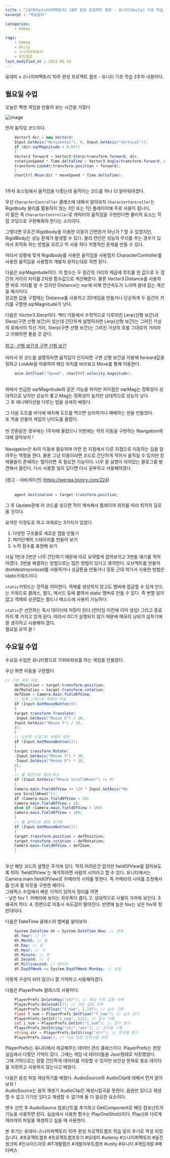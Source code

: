 ```yaml
---
title : "[유데미x스나이퍼팩토리] 10주 완성 프로젝트 캠프 - 유니티(Unity) 기초 학습 2주차"
excerpt : "학습일지"

categories:
    - Udemy

tags:
    - Udemy
    - Unity
    - 스나이퍼팩토리
    - 부트캠프
last_modified_at : 2023-09-18
---
```


유데미 x 스나이퍼팩토리 10주 완성 프로젝트 캠프 - 유니티 기초 학습 2주차 내용이다.<br>

## 월요일 수업

오늘은 팩맨 게임을 만들어 보는 시간을 가졌다<br>

![image](https://github.com/Been98/Been98.github.io/assets/85021523/ae44236f-6271-4315-bcbf-81f90a233eab)
<br>

먼저 움직임 코드이다.
```C#
    Vector3 dir = new Vector3(
    Input.GetAxis("Horizontal"), 0, Input.GetAxis("Vertical"));
    if (dir.sqrMagnitude > 0.01f)
    {
    Vector3 forward = Vector3.Slerp(transform.forward, dir,
    rotationSpeed * Time.deltaTime / Vector3.Angle(transform.forward, dir));
    transform.LookAt(transform.position + forward);
    }
    charCtrl.Move(dir * moveSpeed * Time.deltaTime);
```
<br>
1주차 포스팅에서 움직임을 다뤘는데 움직이는 코드를 하나 더 알아둬야겠다.

우선 `CharacterController` 클래스에 대해서 알아보자
`CharacterController`는 Rigidbody 물리를 활용하지 않는 3인 또는 1인 플레이어에 주로 사용이 됩니다. <br>
이 말은 즉 `CharacterController`로 캐릭터의 움직임을 구현한다면 물리적 요소는 직접 코딩으로 구현해줘야 한다는 소리이다.<br>

그렇다면 무조건 Rigidbody을 이용한 이동이 간편한거 아닌가 ? 할 수 있겠지만,
RigidBody는 성능 문제가 발생할 수 있다. 물리 연산은 성능의 무리를 주는 경우가 있어서 최적화 하는 방법을 모르고 막 사용 하다 치명적인 문제를 만들 수 있다.<br>

따라서 상황에 맞게 Rigidbody를 사용한 움직임을 사용할지 CharacterController를 사용한 움직임을 사용할지 개발자 원하는대로 하면 된다.

다음은 sqrMagnitude이다. 이 함수는 두 점간의 거리의 제곱에 루트를 한 값으로 두 점간의 거리의 차이를 2차원 함수값으로 계산해준다.
물론 Vector3.Distance를 사용하면 바로 거리를 알 수 있지만 Distance는 sqr에 비해 연산속도가 느리며 쓸데 없는 계산을 해서이다. <br>
정교한 값을 구할때는 Distance를 사용하고 2D게임을 만들거나 단순하게 두 점간의 거리를 구할땐 sqrMagnitude가 낫다.<br>

다음은 Vector3.Slerp이다. 백터 이동에서 수학적으로 다루어진 Lerp(선형 보간)과 Slerp(구면 선형 보간)이 있는데 간단하게 설명하자면  Lerp(선형 보간)는 그려진 가상의 호에서의 직선 거리, Slerp(구면 선형 보간)는 그려진 가상의 호를 그대로의 거리라고 이해하면 좋을 것 같다.<br><br>
[참고- 선형 보간과 구면 선형 보간](https://nobilitycat.tistory.com/entry/%EC%84%A0%ED%98%95-%EB%B3%B4%EA%B0%84%EA%B3%BC-%EA%B5%AC%EB%A9%B4-%EC%84%A0%ED%98%95-%EB%B3%B4%EA%B0%84slerp)
<br><br>
따라서 위 코드를 설명하자면 움직임이 인지되면 구면 선형 보간을 이용해 forward값을 정하고 LookAt을 이용하여 해당 위치를 바라보고 Move를 통해 이동한다.

```C#
    anim.SetFloat("Speed", charCtrl.velocity.magnitude);
```
<br>
위에서 언급한 sqrMagnitude와 같은 기능을 하지만 차이점은 sqrMag는 정확성이 상대적으로 낮지만 성능이 좋고 Mag는 정확성이 높지만 상대적으로 성능이 낮다.
<br>
그 후 애니메이션을 다루는 법을 상세히 배웠다.<br>

그 다음 도트를 바닥에 배치해 도트를 먹으면 승리하거나 패배하는 씬을 만들었다. <br>
또 적을 만들어 게임의 난이도를 올렸다.<br><br>
씬 전환같은 경우에는 1주차에 올렸으니 이번에는 적의 이동을 구현하는 Navigation에 대해 알아보자 ! <br><br>
Navigation은 Ai의 이동에 필요하며 어떤 한 지점에서 다른 지점으로 이동하는 길을 알려주는 역할을 한다. 물론 그냥 이동이라면 코드로 간단하게 적어서 움직일 수 있지만 장애물들이 존재하는 맵이라면 꼭 필요한 기능이다. 너무 잘 설명이 되어있는 블로그를 발견해서 올린다. 다시 사용할 일이 있다면 다시 공부하고 사용해야겠다.<br><br>
[참고 - 네비게이션] (https://wergia.tistory.com/224)
<br><br>
```C#
    agent.destination = target.transform.position;
```
그 후 Update문에 저 코드를 넣으면 적이 계속해서 플레이어 위치를 따라 최적의 길로 올 것이다.<br>

요약은 이정도로 하고 과제로는 3가지가 있었다.
1. 다양한 구조물로 새로운 맵을 만들기
2. 여러단계의 스테이지를 만들어 보기
3. 누적 점수를 표현해 보기

사실 1번과 2번은 너무 간단하기 때문에 따로 요약할게 없어보이고 3번을 얘기를 적어야겠다.
3번을 해결하는 방법으로는 많은 방법이 있다고 생각한다. 오브젝트를 만들어 dontdestroyonload를 사용하거나 싱글톤을 만들거나 등등 근데 여기서 사용한 방법은 static키워드이다.<br>

`static`키워드는 정적을 의미한다. 객체를 생성하지 않고도 멤버에 접글할 수 있게 만드는 키워드로 클래스, 필드, 메서드 등에 붙여서 static 멤버로 만들 수 있다.
즉 변할 일이 없고 객체와 상관없는 필드나 메소드에 사용이 가능하다.<br>

`static`은 선언하는 즉시 데이터에 저장이 된다.(런타임 이전에 이미 생성) 그리고 종료까지 쭉 가지고 있게 된다. 따라서 GC가 실행되지 않기 때문에 메모리 낭비가 심하기에 잘 생각하고 사용해야 겠다. 
<br>
월요일 요약 끝 ! 

## 수요일 수업

수요일 수업은 유니티짱으로 가위바위보를 하는 게임을 만들었다.

우선 화면 이동을 구현했다.
```C#
// 기본 위치 저장
    defPosition = target.transform.position;
    defRotation = target.transform.rotation;
    defZoom = Camera.main.fieldOfView;
    // 왼쪽 드래그로 카메라 이동
    if (Input.GetMouseButton(0))
    {
    target.transform.Translate(
    -Input.GetAxis("Mouse X") / 10,
    Input.GetAxis("Mouse Y") / 10,
    0);
    }
    // 오른쪽 드래그로 카메라 회전
    if (Input.GetMouseButton(1))
    {
    target.transform.Rotate(
    -Input.GetAxis("Mouse Y") * 10,
    -Input.GetAxis("Mouse X") * 10,
    0);
    }
    // 휠 회전으로 확대/축소
    if (Input.GetAxis("Mouse ScrollWheel") != 0)
    {
    Camera.main.fieldOfView += (20 * Input.GetAxis("Mo
    use ScrollWheel"));
    if (Camera.main.fieldOfView < 10)
    Camera.main.fieldOfView = 10;
    else if (Camera.main.fieldOfView > 100)
    Camera.main.fieldOfView = 100;
    }
    // 휠 클릭으로 설정 초기화
    if (Input.GetMouseButton(2))
    {
    target.transform.position = defPosition;
    target.transform.rotation = defRotation;
    Camera.main.fieldOfView = defZoom;
    }
```
<br>
우선 해당 코드의 설명은 주석에 있다.
딱히 어려운건 없지만 fieldOfView를 알아보도록 하자 
`fieldOfView`는 해석하자면 사람의 시야라고 할 수 있다.
유니티에서는 Camera.main.fieldOfView로 카메라의 시야를 뜻한다.
즉 카메라의 시야를 조정해서 줌 인과 줌 아웃을 구현한 예이다.<br>
그래픽스 수업에서 배운 기억이 있어서 정리를 하면<br>
- 낮은 fov
1. 카메라에 보이는 좌우폭이 좁다.
2. 상대적으로 사물이 가까워 보인다.
3. 왜곡이 적다.
4. 정면으로 이동시 속도감이 떨어진다.
반면에 높은 fov는 낮은 fov와 정 반대이다.

다음은 DateTime 클래스의 멤버를 알아보자
```C#
    System.DateTime dt = System.DateTime.Now; // 현재
    dt.Year; // 년
    dt.Month; // 월
    dt.Day; // 일
    dt.Hour; // 시
    dt.Minute; // 분
    dt.Second; // 초
    dt.Millisecond; // 밀리초
    dt.DayOfWeek == System.DayOfWeek.Monday; // 요일
```
이렇게 구성이 되어 있으니 잘 기억하고 사용해야겠다.

다음은 PlayerPrefs 클래스의 사용이다.
```C#
    PlayerPrefs.DeleteKey("str"); // 해당 키의 값을 삭제
    PlayerPrefs.DeleteAll(); // 모든 값을 삭제
    PlayerPrefs.SetFloat("f_num", 1.23f); // 실수 기록
    float f_num = PlayerPrefs.GetFloat("f_num"); // 실수 얻기
    PlayerPrefs.SetInt("i_num", 123); // 정수 기록
    int i_num = PlayerPrefs.GetInt("i_num"); // 정수 얻기
    PlayerPrefs.SetString("str","abc"); // 문자열 기록
    string str = PlayerPrefs.GetString("str"); // 문자열 얻기
    PlayerPrefs.Save(); // 지금 당장 변경사항 저장
```

PlayerPrefs는 유니티에서 제공해주는 데이터 관리 클래스이다.
PlayerPrefs는 현장실습에서 다뤘던 기억이 있다. 
그때는 게임 내 데이터들을 Json형태로 저장했었다.<br>
그때 기억으로는 정말 간단하게 데이터를 저장할 수 있지만 보안상 문제로 중요 데이터를 저장하고 사용하지 않는다고 배웠다.

다음은 음성 파일 재상하기를 배웠다.
AudioSource와 AudioClip에 대해서 먼저 알아보자 !<br>
AudioSource는 음악 재생기 AudioClip은 재생시킬곡을 뜻한다.
음원만 있다고 재생할 수 없고 기기만 있다고 재생할 수 없기에 둘 다 필요한 요소이다.<br>

변수 선언 후 AudioSource 컴포넌트를 추가하고 GetComponent로 해당 컴포넌트의 기능을 사용하면 된다.
실습에서 사용한 함수는 PlayOneShot()이다. Play()와 다르게 여러개의 파일을 재생하고 싶을 때 사용한다.<br>




본 후기는 유데미-스나이퍼팩토리 10주 완성 프로젝트캠프 학습 일지 후기로 작성 되었습니다.
#프로젝트캠프 #프로젝트캠프후기 #유데미 #udemy #스나이퍼팩토리 #웅진씽크빅 #인사이드아웃 #IT개발캠프 #개발자부트캠프 #unity #유니티 #게임개발 #메타버스 